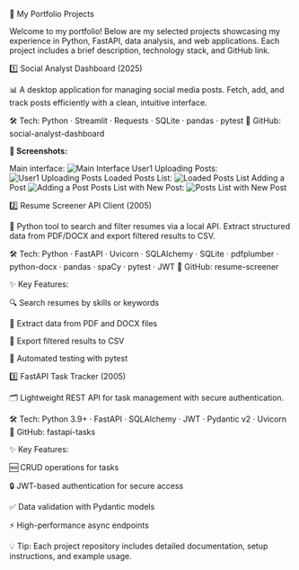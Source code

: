 🚀 My Portfolio Projects

Welcome to my portfolio! Below are my selected projects showcasing my experience in Python, FastAPI, data analysis, and web applications. Each project includes a brief description, technology stack, and GitHub link.

1️⃣ Social Analyst Dashboard (2025)

📊 A desktop application for managing social media posts.
Fetch, add, and track posts efficiently with a clean, intuitive interface.

🛠 Tech: Python · Streamlit · Requests · SQLite · pandas · pytest
🔗 GitHub: social-analyst-dashboard

**📸 Screenshots:**

Main interface:
![Main Interface](https://raw.githubusercontent.com/NikoVlasov/social-analyst-dashboard/main/assets/screenshot1.png)
User1 Uploading Posts:
![User1 Uploading Posts](https://raw.githubusercontent.com/NikoVlasov/social-analyst-dashboard/main/assets/screenshot2.png)
Loaded Posts List:
![Loaded Posts List](https://raw.githubusercontent.com/NikoVlasov/social-analyst-dashboard/main/assets/screenshot3.png)
Adding a Post
![Adding a Post](https://raw.githubusercontent.com/NikoVlasov/social-analyst-dashboard/main/assets/screenshot4.png)
Posts List with New Post:
![Posts List with New Post](https://raw.githubusercontent.com/NikoVlasov/social-analyst-dashboard/main/assets/screenshot5.png)



2️⃣ Resume Screener API Client (2005)

📝 Python tool to search and filter resumes via a local API.
Extract structured data from PDF/DOCX and export filtered results to CSV.

🛠 Tech: Python · FastAPI · Uvicorn · SQLAlchemy · SQLite · pdfplumber · python-docx · pandas · spaCy · pytest · JWT
🔗 GitHub: resume-screener

✨ Key Features:

🔍 Search resumes by skills or keywords

📄 Extract data from PDF and DOCX files

💾 Export filtered results to CSV

🧪 Automated testing with pytest

3️⃣ FastAPI Task Tracker (2005)

🗂 Lightweight REST API for task management with secure authentication.

🛠 Tech: Python 3.9+ · FastAPI · SQLAlchemy · JWT · Pydantic v2 · Uvicorn
🔗 GitHub: fastapi-tasks

✨ Key Features:

🆕 CRUD operations for tasks

🔒 JWT-based authentication for secure access

✅ Data validation with Pydantic models

⚡ High-performance async endpoints

💡 Tip: Each project repository includes detailed documentation, setup instructions, and example usage.
